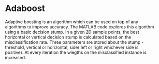 # Adaboost

Adaptive boosting is an algorithm which can be used on top of any algorithms to improve accuracy. The MATLAB code explores this algorithm using a basic decision stump. In a given 2D sample points, the best horizontal or vertical decision stump is calculated based on the misclassification rate. Three parameters are stored about the stump - threshold, vertical or horizontal, side( left or right whichever side is positive). At every iteration the wiegths on the misclassified instance is increased.
